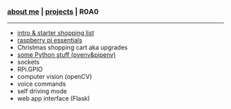 ### [about me](./index.html)   |   [projects](./projects.html) | R0A0
* * *
*  [intro & starter shopping list](./r0a0_intro.html)
*  [raspberry pi essentials](./r0a0_rpi_essentials.html)
*  Christmas shopping cart aka upgrades
*  [some Python stuff (pyenv&pipenv)](./r0a0_python.html)
*  sockets
*  RPi.GPIO
*  computer vision (openCV)
*  voice commands
*  self driving mode
*  web app interface (Flask)

